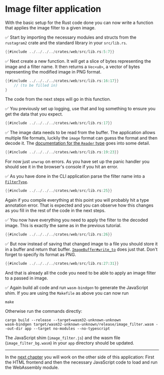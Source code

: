 # Image filter application

With the basic setup for the Rust code done you can now write a function that applies the image filter to a given image.

✅ Start by importing the necessary modules and structs from the `rustagram2` crate and the standard library in your `src/lib.rs`.

```rust
{{#include ../../../../crates/web/src/lib.rs:5:7}}
```

✅ Next create a new function. It will get a slice of bytes representing the image and a filter name. It then returns a `Vec<u8>`, a vector of bytes representing the modified image in PNG format.

```rust
{{#include ../../../../crates/web/src/lib.rs:16:17}}
    // (to be filled in)
}
```

The code from the next steps will go in this function.

✅ You previously set up logging, use that and log something to ensure you get the data that you expect.

```rust
{{#include ../../../../crates/web/src/lib.rs:17}}
```

✅ The image data needs to be read from the buffer.
The application allows multiple file formats, luckily the `image` format can guess the format and then decode it.
The [documentation for the `Reader` type](https://docs.rs/image/0.24.4/image/io/struct.Reader.html) goes into some detail.

```rust
{{#include ../../../../crates/web/src/lib.rs:19:23}}
```

For now just `unwrap` on errors.
As you have set up the panic handler you should see it in the browser's console if you hit an error.

✅ As you have done in the CLI application parse the filter name into a [`FilterType`](https://docs.rs/rustagram2/2.0.0/rustagram/enum.FilterType.html).

```rust
{{#include ../../../../crates/web/src/lib.rs:25}}
```

Again if you compile everything at this point you will probably hit a type annotation error.
That is expected and you can observe how this changes as you fill in the rest of the code in the next steps.

✅ You now have everything you need to apply the filter to the decoded image.
This is exactly the same as in the previous tutorial.

```rust
{{#include ../../../../crates/web/src/lib.rs:26}}
```

✅ But now instead of saving that changed image to a file you should store it in a buffer and return that buffer.
[`ImageBuffer#write_to`](https://docs.rs/image/0.24.4/image/struct.ImageBuffer.html#method.write_to) does just that.
Don't forget to specify its format as PNG.

```rust
{{#include ../../../../crates/web/src/lib.rs:27:31}}
```

And that is already all the code you need to be able to apply an image filter to a passed in image.

✅ Again build all code and run `wasm-bindgen` to generate the JavaScript shim.
If you are using the `Makefile` as above you can now run

```
make
```

Otherwise run the commands directly:

```
cargo build --release --target=wasm32-unknown-unknown
wasm-bindgen target/wasm32-unknown-unknown/release/image_filter.wasm --out-dir app --target no-modules --no-typescript
```

The JavaScript shim (`image_filter.js`) and the wasm file (`image_filter_bg.wasm`) in your `app` directory should be updated.

---

In the [next chapter](frontend.md) you will work on the other side of this application:
First the HTML frontend and then the necessary JavaScript code to load and run the WebAssembly module.
